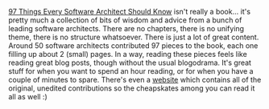 <a href="http://www.amazon.com/gp/product/059652269X/ref=s9_sdps_c1_s3_p14_i1?pf_rd_m=ATVPDKIKX0DER&pf_rd_s=center-1&pf_rd_r=0B07DNCVC87D13V957YA&pf_rd_t=101&pf_rd_p=470938131&pf_rd_i=507846">97 Things Every Software Architect Should Know</a> isn't really a book... it's pretty much a collection of bits of wisdom and advice from a bunch of leading software architects.  There are no chapters, there is no unifying theme, there is no structure whatsoever.  There is just a lot of great content.  Around 50 software architects contributed 97 pieces to the book, each one filling up about 2 (small) pages.  In a way, reading these pieces feels like reading great blog posts, though without the usual blogodrama.  It's great stuff for when you want to spend an hour reading, or for when you have a couple of minutes to spare.  There's even a <a href="http://97-things.near-time.net/wiki">website</a> which contains all of the original, unedited contributions so the cheapskates among you can read it all as well :) 